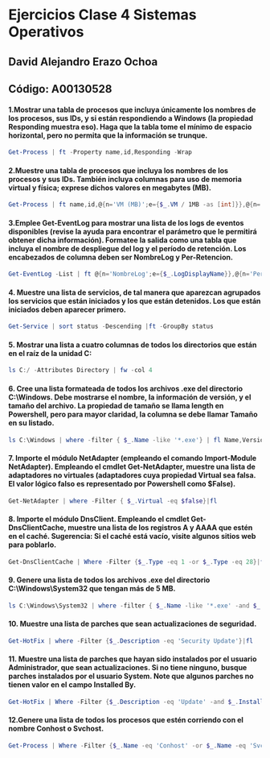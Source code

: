 # Ejercicios Clase 4 Sistemas Operativos

## David Alejandro Erazo Ochoa
## Código: A00130528

#### 1.Mostrar una tabla de procesos que incluya únicamente los nombres de los procesos, sus IDs, y si están respondiendo a Windows (la propiedad Responding muestra eso). Haga que la tabla tome el mínimo de espacio horizontal, pero no permita que la información se trunque.

```powershell
Get-Process | ft -Property name,id,Responding -Wrap
```

#### 2.Muestre una tabla de procesos que incluya los nombres de los procesos y sus IDs. También incluya columnas para uso de memoria virtual y física; exprese dichos valores en megabytes (MB).


```powershell
Get-Process | ft name,id,@{n='VM (MB)';e={$_.VM / 1MB -as [int]}},@{n='PM (MB)';e={$_.PM / 1MB -as [int]}}
```

#### 3.Emplee Get-EventLog para mostrar una lista de los logs de eventos disponibles (revise la ayuda para encontrar el parámetro que le permitirá obtener dicha información). Formatee la salida como una tabla que incluya el nombre de despliegue del log y el período de retención. Los encabezados de columna deben ser NombreLog y Per-Retencion.

```powershell
Get-EventLog -List | ft @{n='NombreLog';e={$_.LogDisplayName}},@{n='Per-Retencion';e={$_.MinimumRetentionDays}}
```

#### 4. Muestre una lista de servicios, de tal manera que aparezcan agrupados los servicios que están iniciados y los que están detenidos. Los que están iniciados deben aparecer primero.

```powershell
Get-Service | sort status -Descending |ft -GroupBy status
```

#### 5. Mostrar una lista a cuatro columnas de todos los directorios que están en el raíz de la unidad C:

```powershell
ls C:/ -Attributes Directory | fw -col 4
```

#### 6. Cree una lista formateada de todos los archivos .exe del directorio C:\Windows. Debe mostrarse el nombre, la información de versión, y el tamaño del archivo. La propiedad de tamaño se llama length en Powershell, pero para mayor claridad, la columna se debe llamar Tamaño en su listado.

```powershell
ls C:\Windows | where -filter { $_.Name -like '*.exe'} | fl Name,VersionInfo,@{n='Tamaño';e={$_.Length}}
```

#### 7. Importe el módulo NetAdapter (empleando el comando Import-Module NetAdapter). Empleando el cmdlet Get-NetAdapter, muestre una lista de adaptadores no virtuales (adaptadores cuya propiedad Virtual sea falsa. El valor lógico falso es representado por Powershell como $False).

```powershell
Get-NetAdapter | where -Filter { $_.Virtual -eq $false}|fl
```

#### 8. Importe el módulo DnsClient. Empleando el cmdlet Get-DnsClientCache, muestre una lista de los registros A y AAAA que estén en el caché. Sugerencia: Si el caché está vacío, visite algunos sitios web para poblarlo.

```powershell
Get-DnsClientCache | Where -Filter {$_.Type -eq 1 -or $_.Type -eq 28}|fl
```

#### 9. Genere una lista de todos los archivos .exe del directorio C:\Windows\System32 que tengan más de 5 MB.

```powershell
ls C:\Windows\System32 | where -filter { $_.Name -like '*.exe' -and $_.Length -gt 5*1MB} |ft Name,@{n='length (MB)';e={$_.Length / 1MB -as [int]}}
```

#### 10. Muestre una lista de parches que sean actualizaciones de seguridad.

```powershell
Get-HotFix | where -Filter {$_.Description -eq 'Security Update'}|fl
```

#### 11. Muestre una lista de parches que hayan sido instalados por el usuario Administrador, que sean actualizaciones. Si no tiene ninguno, busque parches instalados por el usuario System. Note que algunos parches no tienen valor en el campo Installed By.

```powershell
Get-HotFix | Where -Filter {$_.Description -eq 'Update' -and $_.InstalledBy -eq 'NT AUTHORITY\SYSTEM'}|fl
```

#### 12.Genere una lista de todos los procesos que estén corriendo con el nombre Conhost o Svchost.

```powershell
Get-Process | Where -Filter {$_.Name -eq 'Conhost' -or $_.Name -eq 'Svchost'}|fl
```
